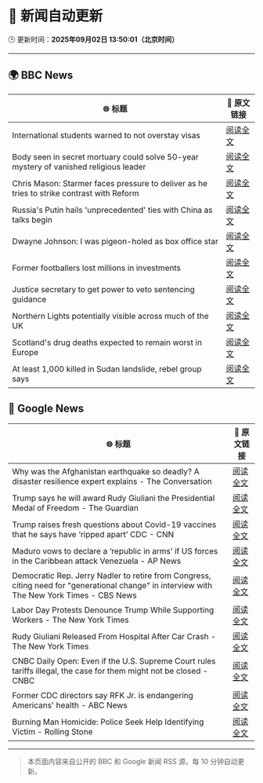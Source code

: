 # 🧠 新闻自动更新

🕒 更新时间：**2025年09月02日 13:50:01（北京时间）**

---

## 🌍 BBC News

| 🌐 标题 | 🔗 原文链接 |
|--------|-------------|
| International students warned to not overstay visas | [阅读全文](https://www.bbc.com/news/articles/cn858lx34vvo?at_medium=RSS&at_campaign=rss) |
| Body seen in secret mortuary could solve 50-year mystery of vanished religious leader | [阅读全文](https://www.bbc.com/news/articles/clyr1qr529xo?at_medium=RSS&at_campaign=rss) |
| Chris Mason: Starmer faces pressure to deliver as he tries to strike contrast with Reform | [阅读全文](https://www.bbc.com/news/articles/c8jpj8knvn8o?at_medium=RSS&at_campaign=rss) |
| Russia's Putin hails 'unprecedented' ties with China as talks begin | [阅读全文](https://www.bbc.com/news/articles/cr4e4ngvvnro?at_medium=RSS&at_campaign=rss) |
| Dwayne Johnson: I was pigeon-holed as box office star | [阅读全文](https://www.bbc.com/news/articles/c626k017je2o?at_medium=RSS&at_campaign=rss) |
| Former footballers lost millions in investments | [阅读全文](https://www.bbc.com/sport/football/articles/cg7jn722rkeo?at_medium=RSS&at_campaign=rss) |
| Justice secretary to get power to veto sentencing guidance | [阅读全文](https://www.bbc.com/news/articles/cn848g3ll09o?at_medium=RSS&at_campaign=rss) |
| Northern Lights potentially visible across much of the UK | [阅读全文](https://www.bbc.com/news/articles/c5yey8l59p1o?at_medium=RSS&at_campaign=rss) |
| Scotland's drug deaths expected to remain worst in Europe | [阅读全文](https://www.bbc.com/news/articles/cvgn2gnkk93o?at_medium=RSS&at_campaign=rss) |
| At least 1,000 killed in Sudan landslide, rebel group says | [阅读全文](https://www.bbc.com/news/articles/cdj2jygzzk9o?at_medium=RSS&at_campaign=rss) |

## 📰 Google News

| 🌐 标题 | 🔗 原文链接 |
|--------|-------------|
| Why was the Afghanistan earthquake so deadly? A disaster resilience expert explains - The Conversation | [阅读全文](https://news.google.com/rss/articles/CBMiuAFBVV95cUxOVUJDd2NrSHFpeTVEVlpVd2VYS3FmTUpLQjFlNlgyM181Y0VQdTc1dFRHeDlzYVZFY1hoVGk0eEpEUzl6LS1oQWx1M0RBcEIyeXN0VlpaRWEtam1PRExlUlhsZjNqYU1WVVIyUEdYQWozUDBrYWtOd2RxcFBWUzNVVXF6N1ptVFltWl9PWHRBWVM0Q2I4WjJLcEp6andnS2t2UW9nWmxMVHRDdllvX1RERGJKbXZDdk9E?oc=5) |
| Trump says he will award Rudy Giuliani the Presidential Medal of Freedom - The Guardian | [阅读全文](https://news.google.com/rss/articles/CBMingFBVV95cUxNdEc0N1BQWHlKeVNRM2pxOEZnTzB6Z2cwSjBuRmp6Q0FRZ1lKaVNKN055Y2RQcmpvTHN1MjViMHBUbzg5MlVDZ1EyMkVkUFg4OUt0M0RXbnYyTTRDejFoQzJrdHNydlU3bHFLZjhxV1pjLUFlX3VBNlN1VlZLQXZ2c3E4WVdRM3I1MXE0S2VVMU1ZZlhSd3RIUDcwNVZuUQ?oc=5) |
| Trump raises fresh questions about Covid-19 vaccines that he says have ‘ripped apart’ CDC - CNN | [阅读全文](https://news.google.com/rss/articles/CBMickFVX3lxTFBUZmE5U0loMmNBUmt5TWdqS2E2b2Y1TVZsQVM1MTNkdFRtSkJqQ3JWMkdPOVZ3TWtKTGY0ODBJWDRSelFNNlNRU1lCdVAzeHlzY3VuS0gtclRtdzI4a29kV0tGcVpKeXFqWmZXNFBYdEo3Zw?oc=5) |
| Maduro vows to declare a ‘republic in arms’ if US forces in the Caribbean attack Venezuela - AP News | [阅读全文](https://news.google.com/rss/articles/CBMiqgFBVV95cUxNcXU0X0c0WEM1bmhxTXRHRjJLR2JYUFVGRTBtZjNzRi1mcEd5UFNoM0NwcTdSWHE4aUh0el9tVjhXcF8xbWRGSFRTX2d5OGtNYU5DcUEtLVlRbUpEQUVkQ1RObUo1cDRsNnktOGlzcXQ0aEtWQk54eXdZanYxYm9hVzJ1bkd5WjRrU2dhYzVTT1RQVkpsR2tJbFlNQ2g1eDE4Rl9MOWI5SWJVZw?oc=5) |
| Democratic Rep. Jerry Nadler to retire from Congress, citing need for "generational change" in interview with The New York Times - CBS News | [阅读全文](https://news.google.com/rss/articles/CBMifkFVX3lxTE1hUWNNT0RpM2h2YXJFSklPYjdDRnhvUXRZYlZfWHV2cjdEbHQxQXBYVXFiVFpkUWs2c1lBeUpYeEpmOUZocVg5XzU3bXUtUUxNNENMYzFVQWNrMDhYS3N6Y3FlR1QxdkZWbkFXY1UxODBKU1dOTHZKT0xTNEZYQdIBgwFBVV95cUxON3I5Z0R3cUNWWVNpZE1LVlVoYXNwMG5ZZTY3bnQ5R01oUHpnRDJxLV9IUTZHa1VfU2Y5bFBwbFhFN1hTRFZpbmpzZUZKbWN6YU81dkR2TW9uTVg3b0R6ajU1TUJIY2VPdjE3WWt4UlNYM2I0dXdzY0JOYWdOMTFpcXBlYw?oc=5) |
| Labor Day Protests Denounce Trump While Supporting Workers - The New York Times | [阅读全文](https://news.google.com/rss/articles/CBMidkFVX3lxTFAweGdBSjRaYTdBZExwdTItRmZDSTFXT0VPYjZOZzRhOG56TjBFRGJwdFp6RjkwQ2NuVnkxQjloaEJid21MVGJjZjBMdW1IcWc1QTczOGZEZ3JyaU54MHJ5Q0Q3MFhGc18zY2p2ZXRNNzVJSW80ZFE?oc=5) |
| Rudy Giuliani Released From Hospital After Car Crash - The New York Times | [阅读全文](https://news.google.com/rss/articles/CBMiiAFBVV95cUxNb3RsbFNzQmx4SS1FT2doT09UOEkyc3ZtWDdLdnFaVlNRRnIzNVd6Qy1acDZSLWtEZHlXOEtsT0I1WTVxTEdlTTF5MzItRkJYeDhmejk1YjJfWnAtdnUtYVZud1AtNDBHdWd2cWQyX3h6RU9rd2V6cldUd0tVUEt6TDZINGItQjV6?oc=5) |
| CNBC Daily Open: Even if the U.S. Supreme Court rules tariffs illegal, the case for them might not be closed - CNBC | [阅读全文](https://news.google.com/rss/articles/CBMipAFBVV95cUxQV0I4OF9jcmhUSk9yZHlGd2h1X0ZMR0tDeGIzQnlSUkRtSkhMRzFCWmlrN3dwTTNMQUkzOTBMNnB1d3dKU1RUdEtUbi10V1dPS3lMZTVoLTgtTkg0RTlUcGctYXNkSW1JRU02eFZYLVpua21FaF85clQwQUtKRjRWLTNad3RYSXdyeWd3Yk5CcmdmVGozV2dNNC0yaUViNWZhbnVsZdIBqgFBVV95cUxPMUlkM0owNnRLYmJXMTc5VDlfUzhodG9QMkxVRTNrdm1VZGhXUDJQLVdLMzdIWVJUNmYwbVJOOGdkSkE5dDV4V0ZHRXpXamlLSkpmTnNQeHNFa25XVWxncldWd0NiVnMzMmRJc0EyblBQQ2s3SGRzMUs2QXBSeHJuM1hRekVEaFE5cHRzZ3FVeGo1c3hPRG5abEZ1eFhyRWZSVTlnbE16U052UQ?oc=5) |
| Former CDC directors say RFK Jr. is endangering Americans' health - ABC News | [阅读全文](https://news.google.com/rss/articles/CBMiqAFBVV95cUxNbHBwdGF5dExucmVLVjBubldhcnQ4NXJIMWhaWUJUMFpxSmFxellMNkg4dG9LTHZxWTIwTmlMVEhnekR0bzRNUlJFYlBRYVl3S2hLenBkdkpiWi14YUQ5VlBVVUhmMF9hZkFWdVdVWnY0N0ZvWE9vd1c4N0R4dTlnVmpMQzRaUllDbHBVSThGanRmbEtKZHpQdWFfWldNM0lpOHNHU0N3V2zSAa4BQVVfeXFMUExKYnRjUENMN1RfOUc0R2plc1J2T2RuVjFWR3A0V2I1Y3BNU0FGX1cxQkxnNU13ODU4QjZmUGR4ZExfdFZqWjlYRnRxX085UGMxMFZKTnIyVjBYT2ZCc3QwT2p2dWZ0VUxmeDVXYjNKZkc1cTlWeTl1aUVXUVEzNTJoYkxNRUh4eXZSeVRWNkk5a3NNbXpwd0hqb2RrT1lVUmdmQTJ1SmFwUWdCcURR?oc=5) |
| Burning Man Homicide: Police Seek Help Identifying Victim - Rolling Stone | [阅读全文](https://news.google.com/rss/articles/CBMiugFBVV95cUxOS0hIbWFoN0RYaDNPeF9GM2lrMnNaWktFOXdmNU9JbTI4cVhYN0JISnZjQWJYVmRDZS1UdlFEalgzdHVXQXZxQ2VDbkVWZzVzY3RDbm1vYlRlN2JNRGRYbkZpNWY5cmVmaFhqemR6TUkteDhPajdlUkgzNEQ1eVRaRC1LdUJreEJ2WmhDZ01JbjBsV3BLUWM5Z3hieXZ6cE9oNW1HZWpSR0tHSEJFMndUSGZZQVU1MVJURkE?oc=5) |

---
> 本页面内容来自公开的 BBC 和 Google 新闻 RSS 源，每 10 分钟自动更新。